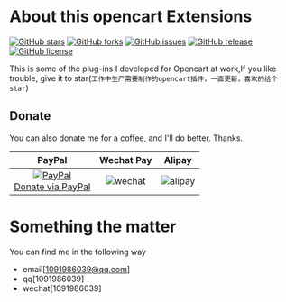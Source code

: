 # About this opencart Extensions

[![GitHub stars](https://img.shields.io/github/stars/1091986039/opencart_Extensions.svg)](https://github.com/1091986039/opencart_Extensions/stargazers)
[![GitHub forks](https://img.shields.io/github/forks/1091986039/opencart_Extensions.svg)](https://github.com/1091986039/opencart_Extensions/network)
[![GitHub issues](https://img.shields.io/github/issues/1091986039/opencart_Extensions.svg)](https://github.com/1091986039/opencart_Extensions/issues)
[![GitHub release](https://img.shields.io/github/release/1091986039/opencart_Extensions.svg)](https://github.com/1091986039/opencart_Extensions/releases)
[![GitHub license](https://img.shields.io/badge/license-MIT-blue.svg)](https://raw.githubusercontent.com/1091986039/opencart_Extensions/master/LICENSE)

This is some of the plug-ins I developed for Opencart at work,If you like trouble, give it to star(`工作中生产需要制作的opencart插件，一直更新，喜欢的给个star`)


## Donate

You can also donate me for a coffee, and I'll do better. Thanks.

|                                                                     PayPal                                                                     |                                 Wechat Pay                                  |                                   Alipay                                    |
|:----------------------------------------------------------------------------------------------------------------------------------------------:|:---------------------------------------------------------------------------:|:---------------------------------------------------------------------------:|
| [![PayPal](https://www.paypalobjects.com/webstatic/paypalme/images/pp_logo_small.png)<br>Donate via PayPal ](paypal.me/vincenth520) | ![wechat](http://pic.96weixin.com/upload/image2/vip/398001/1707/1707141710.png) | ![alipay](http://pic.96weixin.com/upload/image2/vip/398001/1707/1707148894.png) |


# Something the matter
You can find me in the following way
- email[[1091986039@qq.com](mailto:1091986039@qq.com)]
- qq[1091986039]
- wechat[1091986039]
